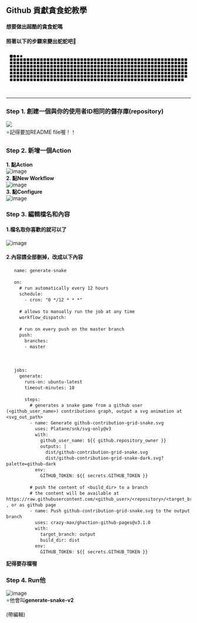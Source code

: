 ## Github 貢獻貪食蛇教學

#### 想要做出超酷的貪食蛇嗎
#### 照著以下的步驟來變出蛇蛇吧🐍
![](https://github.com/Superliverbun/Superliverbun/blob/output/github-contribution-grid-snake.svg)

-----
### Step 1. 創建一個與你的使用者ID相同的儲存庫(repository)
<img src="https://github.com/Superliverbun/Github-greedy-snake/assets/113052517/64bd9697-18d7-46a1-a608-a33f64c9f82a" width = "1000px"/></br>
⭐記得要加README file喔！！

### Step 2. 新增一個Action
**1. 點Action**</br>
![image](https://github.com/Superliverbun/Github-greedy-snake/assets/113052517/26220c5a-6c98-4f40-9f68-5a5b35877824)</br>
**2. 點New Workflow**</br>
![image](https://github.com/Superliverbun/Github-greedy-snake/assets/113052517/84d1e05b-31cd-409f-bb91-22fb58f74930)</br>
**3. 點Configure**</br>
![image](https://github.com/Superliverbun/Github-greedy-snake/assets/113052517/c974c59d-b36d-4a52-b096-0734cef0eb0b)</br>


### Step 3. 編輯檔名和內容

#### 1.檔名取你喜歡的就可以了
![image](https://github.com/Superliverbun/Github-greedy-snake/assets/113052517/bd4d2ce0-9c6d-4a52-8f80-080a4e938251)
#### 2.內容請全部刪掉，改成以下內容
       name: generate-snake
       
       on:
         # run automatically every 12 hours
         schedule:
           - cron: "0 */12 * * *"
       
         # allows to manually run the job at any time
         workflow_dispatch:
       
         # run on every push on the master branch
         push:
           branches:
           - master
       
       
       
       jobs:
         generate:
           runs-on: ubuntu-latest
           timeout-minutes: 10
       
           steps:
             # generates a snake game from a github user (<github_user_name>) contributions graph, output a svg animation at <svg_out_path>
             - name: Generate github-contribution-grid-snake.svg
               uses: Platane/snk/svg-only@v3
               with:
                 github_user_name: ${{ github.repository_owner }}
                 outputs: |
                   dist/github-contribution-grid-snake.svg
                   dist/github-contribution-grid-snake-dark.svg?palette=github-dark
               env:
                 GITHUB_TOKEN: ${{ secrets.GITHUB_TOKEN }}
                 
             # push the content of <build_dir> to a branch
             # the content will be available at https://raw.githubusercontent.com/<github_user>/<repository>/<target_branch>/<file> , or as github page
             - name: Push github-contribution-grid-snake.svg to the output branch
               uses: crazy-max/ghaction-github-pages@v3.1.0
               with:
                 target_branch: output
                 build_dir: dist
               env:
                 GITHUB_TOKEN: ${{ secrets.GITHUB_TOKEN }}
**記得要存檔喔**


### Step 4. Run他


![image](https://github.com/Superliverbun/Github-greedy-snake/assets/113052517/5562cfb9-36f0-4697-bca5-316190cd0740)</br>
⭐他會叫**generate-snake-v2**</br>

(帶編輯)
